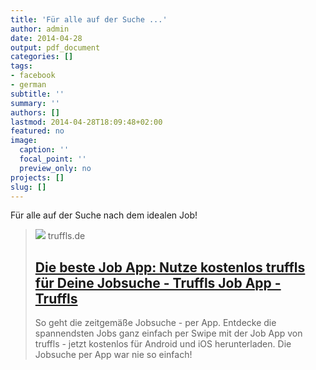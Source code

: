 ```yaml
---
title: 'Für alle auf der Suche ...'
author: admin
date: 2014-04-28
output: pdf_document
categories: []
tags:
- facebook
- german
subtitle: ''
summary: ''
authors: []
lastmod: 2014-04-28T18:09:48+02:00
featured: no
image:
  caption: ''
  focal_point: ''
  preview_only: no
projects: []
slug: []
---
```

Für alle auf der Suche nach dem idealen Job!
> [![](https://www.datocms-assets.com/22239/1629300884-seo-image-job-app.jpg?auto=compress&fm=jpg)](https://www.truffls.de/)
> truffls.de
> ## [Die beste Job App: Nutze kostenlos truffls für Deine Jobsuche - Truffls Job App - Truffls](https://www.truffls.de/)
>
>So geht die zeitgemäße Jobsuche - per App. Entdecke die spannendsten Jobs ganz einfach per Swipe mit der Job App von truffls - jetzt kostenlos für Android und iOS herunterladen. Die Jobsuche per App war nie so einfach!

